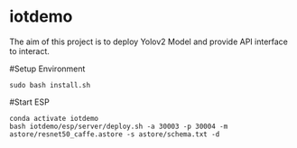 # iotdemo

The aim of this project is to deploy Yolov2 Model and provide API interface to interact.

#Setup Environment
```
sudo bash install.sh
```

#Start ESP
```
conda activate iotdemo
bash iotdemo/esp/server/deploy.sh -a 30003 -p 30004 -m astore/resnet50_caffe.astore -s astore/schema.txt -d
```
